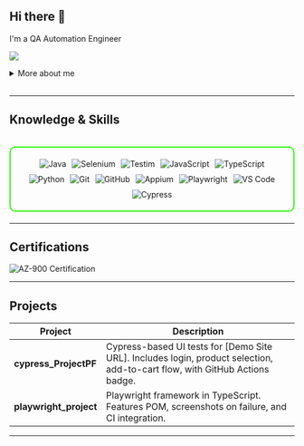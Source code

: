 ## Hi there 👋

I'm a QA Automation Engineer

<a href="www.linkedin.com/in/soorya-asokan-03b4232a7"><img src="https://img.shields.io/badge/-LinkedIn-0072b1?&style=for-the-badge&logo=linkedin&logoColor=white" /></a>

<details>
  <summary>More about me</summary>

- **Name**: Soorya Asokan
- **From**: India
- **Based on**: UK
- **QA Automation Engineer** | **FreelanceTester**
- Tools-Cypress,Playwright,Appium ,Testim
- Continuously improving my knowledge of **Testing skills** and **Automation skills**.
- I’m currently learning and exploring **AI driven testing**, **Data Science**, and **ISTQB certifications**.

</details>
<br>

---

<h2 id="knowledge_skills" align=''> Knowledge & Skills </h2>

<br>

<div style="border: 2px solid #22F700; border-radius: 10px; padding: 20px; margin-bottom: 20px;">
  <div align="left" style="display: flex; flex-wrap: wrap; justify-content: center; gap: 10px;">
<img src="https://img.shields.io/badge/Java-F80000?style=for-the-badge&logo=java&logoColor=white" alt="Java" />
<img src="https://img.shields.io/badge/Selenium-43B02A?style=for-the-badge&logo=selenium&logoColor=white" alt="Selenium" />
<img src="https://img.shields.io/badge/Testim-0060A9?style=for-the-badge&logo=testim&logoColor=white" alt="Testim" />
<img src="https://img.shields.io/badge/JavaScript-F7DF1E?style=for-the-badge&logo=javascript&logoColor=black" alt="JavaScript" />
<img src="https://img.shields.io/badge/TypeScript-3178C6?style=for-the-badge&logo=typescript&logoColor=white" alt="TypeScript" />
<img src="https://img.shields.io/badge/Python-3776AB?style=for-the-badge&logo=python&logoColor=white" alt="Python" />
<img src="https://img.shields.io/badge/Git-F05032?style=for-the-badge&logo=git&logoColor=white" alt="Git" />
<img src="https://img.shields.io/badge/GitHub-181717?style=for-the-badge&logo=github&logoColor=white" alt="GitHub" />
<img src="https://img.shields.io/badge/Appium-25A8E0?style=for-the-badge&logo=appium&logoColor=white" alt="Appium" />
<img src="https://img.shields.io/badge/Playwright-2E7BB4?style=for-the-badge&logo=playwright&logoColor=white" alt="Playwright" />
<img src="https://img.shields.io/badge/Visual_Studio_Code-007ACC?style=for-the-badge&logo=visual-studio-code&logoColor=white" alt="VS Code" />
<img src="https://img.shields.io/badge/Cypress-17202C?style=for-the-badge&logo=cypress&logoColor=white" alt="Cypress" />
  </div>
</div>

---
<h2 id="Certifications" align=''> Certifications </h2>

<div>
<img src="https://img.shields.io/badge/AZ-900-0078D4?style=for-the-badge&logo=microsoft-azure&logoColor=white" alt="AZ-900 Certification" />



</div>

---

<h2 id="Projects" align=''> Projects </h2>


| **Project**      | **Description**                                                                                  |
|-------------------|--------------------------------------------------------------------------------------------------|
| **cypress_ProjectPF**    | Cypress-based UI tests for [Demo Site URL]. Includes login, product selection, add-to-cart flow, with GitHub Actions badge. |
| **playwright_project**   | Playwright framework in TypeScript. Features POM, screenshots on failure, and CI integration. | 

---
